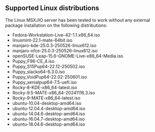 
## Supported Linux distributions

The Linux MSXJIO server has been tested to work without any external package installation on the
following distributions:

- Fedora-Workstation-Live-42-1.1.x86_64.iso
- linuxmint-22.1-mate-64bit.iso
- manjaro-kde-25.0.3-250526-linux612.iso
- manjaro-xfce-25.0.3-250526-linux612.iso
- openSUSE-Leap-15.6-GNOME-Live-x86_64-Media.iso
- Puppy_F96-CE_4.iso
- Puppy_S15Pup64-22.12-250502.iso
- Puppy_slacko64-6.3.0.iso
- Puppy_VoidPup64-22.02-250601.iso
- Puppy_xenialpup64-7.5-uefi.iso
- Rocky-8-KDE-x86_64-latest.iso
- Rocky-9.5-MATE-x86_64-20241116.3.iso
- Rocky-9-MATE-x86_64-latest.iso
- ubuntu-10.04-desktop-amd64.iso
- ubuntu-12.04.4-desktop-amd64.iso
- ubuntu-14.04.6-desktop-amd64.iso
- ubuntu-16.04.7-desktop-amd64.iso
- ubuntu-18.04.6-desktop-amd64.iso
